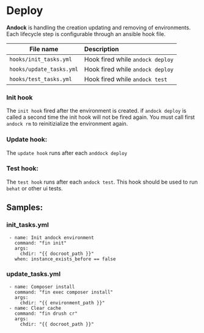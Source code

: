 # Deploy 

<b>Andock</b> is handling the creation updating and removing of environments. Each lifecycle step is configurable through an ansible hook file.

| File name                  | Description |
|----------------------------|:------------|
| `hooks/init_tasks.yml`     | Hook fired while `andock deploy` |
| `hooks/update_tasks.yml`   | Hook fired while `andock deploy`|
| `hooks/test_tasks.yml`     | Hook fired while `andock test`|

### Init hook
The `init hook` fired after the environment is created. if `andock deploy` is called a second time the init hook will not be fired again. You must call first `andock rm` to reinitizialize the environment again.  
### Update hook:
The `update hook` runs after each `anddock deploy`
### Test hook:
The `test hook` runs after each `andock test`. This hook should be used to run `behat` or other ui tests.

## Samples:
### init_tasks.yml
```
 - name: Init andock environment
   command: "fin init"
   args:
     chdir: "{{ docroot_path }}"
   when: instance_exists_before == false
```
 
### update_tasks.yml
```
 - name: Composer install
   command: "fin exec composer install"
   args:
     chdir: "{{ environment_path }}"
 - name: Clear cache
   command: "fin drush cr"
   args:
     chdir: "{{ docroot_path }}"
```
